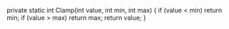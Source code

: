private static int Clamp(int value, int min, int max)
{
    if (value < min) return min;
    if (value > max) return max;
    return value;
}
